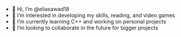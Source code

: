 - 👋 Hi, I’m @eliasawad18
- 👀 I’m interested in developing my skills, reading, and video games
- 🌱 I’m currently learning C++ and working on personal projects
- 💞️ I’m looking to collaborate in the future for bigger projects

<!---
eliasawad18/eliasawad18 is a ✨ special ✨ repository because its `README.md` (this file) appears on your GitHub profile.
You can click the Preview link to take a look at your changes.
--->
